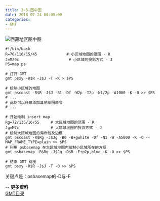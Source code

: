 ```yaml
---
title: 3-5-图中图
date: 2018-07-24 00:00:00
categories:
- GMT
---
```

![西藏地区图中图](https://upload-images.jianshu.io/upload_images/7955445-0185f8650a4a521f.png?imageMogr2/auto-orient/strip%7CimageView2/2/w/440)

```
#!/bin/bash
R=70/110/15/45             # 小区域地图的范围 - R
J=M20c                      # 小区域的投影方式 - J
PS=map.ps

# 打开 GMT
gmt psxy -R$R -J$J -T -K > $PS

# 绘制小区域的地图
gmt pscoast -R$R -J$J -B1 -Df -W2p -I2p -N1/2p -A1000 -K -O >> $PS
# ...
# 此处可以任意添加其他绘图命令
# ...

# 开始绘制 insert map
Rg=72/135/16/55     # 大区域地图的范围 - R
Jg=M7c              # 大区域地图的投影方式 - J
# 绘制大区域地图的海岸线及边框
gmt pscoast -R$Rg -J$Jg -B0 -B+gwhite -Df -N1 -W -A5000 -K -O --MAP_FRAME_TYPE=plain >> $PS
# 利用 psbasemap 在大区域地图内绘制小区域所在的方框
gmt psbasemap -R$Rg -J$Jg -D$R -F+p2p,blue -K -O >> $PS

# 结束 GMT 绘图
gmt psxy -R$R -J$J -T -O >> $PS
```

关键点是：psbasemap的-D与-F

--
**更多资料**  
[GMT目录](https://www.jianshu.com/p/321f67983c42)

